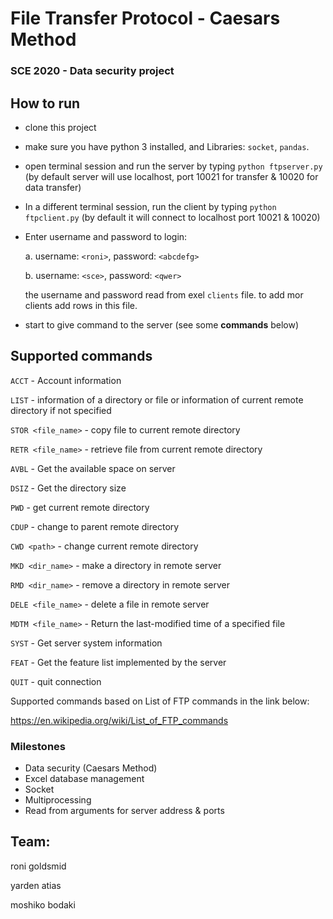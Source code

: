 # **File Transfer Protocol - Caesars Method**


### **SCE 2020 - Data security project**


## **How to run**
- clone this project
- make sure you have python 3 installed, and Libraries: `socket`, `pandas`.
- open terminal session and run the server by typing `python ftpserver.py` (by default server will use localhost, port 10021 for transfer &amp; 10020 for data transfer)
- In a different terminal session, run the client by typing `python ftpclient.py` (by default it will connect to localhost port 10021 &amp; 10020) 
- Enter username and password to login:

	a. username: `<roni>`, password: `<abcdefg>` 
	
	b. username: `<sce>`, password: `<qwer>` 
	
	the username and password read from exel `clients` file. to add mor clients add rows in this file.
	
- start to give command to the server (see some **commands** below)


## Supported commands

`ACCT` - Account information

`LIST` - information of a directory or file or information of current remote directory if not specified

`STOR <file_name>` - copy file to current remote directory 

`RETR <file_name>` - retrieve file from current remote directory

`AVBL` - Get the available space on server

`DSIZ` - Get the directory size

`PWD` - get current remote directory

`CDUP` - change to parent remote directory

`CWD <path>` - change current remote directory

`MKD <dir_name>` - make a directory in remote server

`RMD <dir_name>` - remove a directory in remote server

`DELE <file_name>` - delete a file in remote server 

`MDTM <file_name>` - Return the last-modified time of a specified file

`SYST` - Get server system information

`FEAT` - Get the feature list implemented by the server

`QUIT` - quit connection


Supported commands based on List of FTP commands in the link below:

https://en.wikipedia.org/wiki/List_of_FTP_commands


### **Milestones**

- Data security (Caesars Method)
- Excel database management
- Socket
- Multiprocessing
- Read from arguments for server address &amp; ports


## Team:

roni goldsmid

yarden atias

moshiko bodaki


